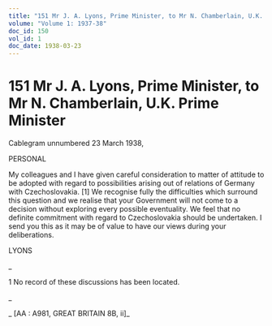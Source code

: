```yaml
---
title: "151 Mr J. A. Lyons, Prime Minister, to Mr N. Chamberlain, U.K. Prime Minister"
volume: "Volume 1: 1937-38"
doc_id: 150
vol_id: 1
doc_date: 1938-03-23
---
```


# 151 Mr J. A. Lyons, Prime Minister, to Mr N. Chamberlain, U.K. Prime Minister

Cablegram unnumbered 23 March 1938,

PERSONAL

My colleagues and I have given careful consideration to matter of attitude to be adopted with regard to possibilities arising out of relations of Germany with Czechoslovakia. [1] We recognise fully the difficulties which surround this question and we realise that your Government will not come to a decision without exploring every possible eventuality. We feel that no definite commitment with regard to Czechoslovakia should be undertaken. I send you this as it may be of value to have our views during your deliberations.

LYONS

_

1 No record of these discussions has been located.

_

_ [AA : A981, GREAT BRITAIN 8B, ii]_
